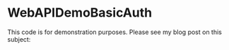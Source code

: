 # WebAPIDemoBasicAuth

This code is for demonstration purposes.  Please see my blog post on this subject: 
